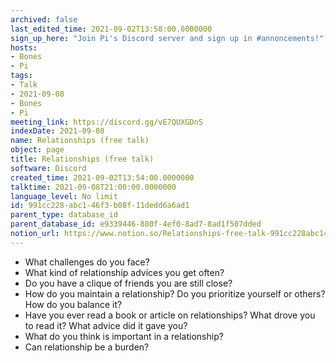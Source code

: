 ```yaml
---
archived: false
last_edited_time: 2021-09-02T13:58:00.0000000
sign_up_here: "Join Pi's Discord server and sign up in #annoncements!"
hosts:
- Bones
- Pi
tags:
- Talk
- 2021-09-08
- Bones
- Pi
meeting_link: https://discord.gg/vE7QUXGDnS
indexDate: 2021-09-08
name: Relationships (free talk)
object: page
title: Relationships (free talk)
software: Discord
created_time: 2021-09-02T13:54:00.0000000
talktime: 2021-09-08T21:00:00.0000000
language_level: No limit
id: 991cc228-abc1-46f3-b08f-11dedd6a6ad1
parent_type: database_id
parent_database_id: e9339446-880f-4ef0-8ad7-8ad1f507dded
notion_url: https://www.notion.so/Relationships-free-talk-991cc228abc146f3b08f11dedd6a6ad1
---
```



   - What challenges do you face?
   - What kind of relationship advices you get often?
   - Do you have a clique of friends you are still close?
   - How do you maintain a relationship? Do you prioritize yourself or others? How do you balance it?
   - Have you ever read a book or article on relationships? What drove you to read it? What advice did it gave you?
   - What do you think is important in a relationship?
   - Can relationship be a burden?










